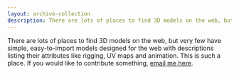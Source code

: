 ```yaml
---
layout: archive-collection
description: There are lots of places to find 3D models on the web, but very few have simple, easy-to-import models designed for the web with descriptions listing their attributes like rigging, UV maps and animation. This is such a place. If you would like to contribute something, email me here.
---
```

There are lots of places to find 3D models on the web, but very few have simple, easy-to-import models designed for the web with descriptions listing their attributes like rigging, UV maps and animation. This is such a place. If you would like to contribute something, <a href="mailto:whack47@gmail.com&subject=Three.js%20World%20%2D%203d%20model">email me here</a>.
